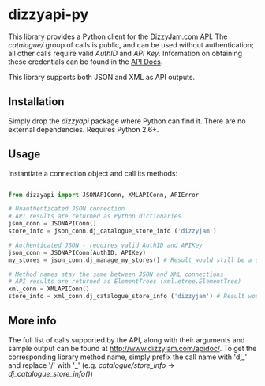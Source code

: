 dizzyapi-py
===========

This library provides a Python client for the [DizzyJam.com API](http://www.dizzyjam.com/apidoc/). The _catalogue/_ group of calls is public, and can be used without authentication; all other calls require valid _AuthID_ and _API Key_. Information on obtaining these credentials can be found in the [API Docs](http://www.dizzyjam.com/apidoc/).

This library supports both JSON and XML as API outputs.

## Installation
Simply drop the _dizzyapi_ package where Python can find it. There are no external dependencies. Requires Python 2.6+.

## Usage
Instantiate a connection object and call its methods:
```python

from dizzyapi import JSONAPIConn, XMLAPIConn, APIError

# Unauthenticated JSON connection
# API results are returned as Python dictionaries
json_conn = JSONAPIConn()
store_info = json_conn.dj_catalogue_store_info ('dizzyjam')

# Authenticated JSON - requires valid AuthID and APIKey
json_conn = JSONAPIConn(AuthID, APIKey)
my_stores = json_conn.dj_manage_my_stores() # Result would still be a dict

# Method names stay the same between JSON and XML connections
# API results are returned as ElementTrees (xml.etree.ElementTree)
xml_conn = XMLAPIConn()
store_info = xml_conn.dj_catalogue_store_info ('dizzyjam') # Result would be
```
## More info
The full list of calls supported by the API, along with their arguments and 
sample output can be found at http://www.dizzyjam.com/apidoc/. To get the 
corresponding library method name, simply prefix the call name with 'dj_' and 
replace '/' with '_' (e.g. _catalogue/store_info_ -> _dj_catalogue_store_info()_)

 



